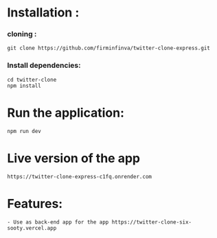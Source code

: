 # Installation :

### cloning :

    git clone https://github.com/firminfinva/twitter-clone-express.git

### Install dependencies:

    cd twitter-clone
    npm install

# Run the application:

    npm run dev

# Live version of the app

    https://twitter-clone-express-c1fq.onrender.com

# Features:

    - Use as back-end app for the app https://twitter-clone-six-sooty.vercel.app
